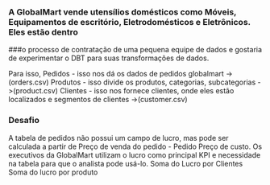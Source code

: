 ### A GlobalMart vende utensílios domésticos como Móveis, Equipamentos de escritório, Eletrodomésticos e Eletrônicos. Eles estão dentro
###o processo de contratação de uma pequena equipe de dados e gostaria de experimentar o DBT para suas transformações de dados.

Para isso,
Pedidos - isso nos dá os dados de pedidos globalmart ->(orders.csv)
Produtos - isso divide os produtos, categorias, subcategorias ->(product.csv)
Clientes - isso nos fornece clientes, onde eles estão localizados e segmentos de clientes ->(customer.csv)

### Desafio

A tabela de pedidos não possui um campo de lucro, mas pode ser calculada a partir de Preço de venda do pedido - Pedido
Preço de custo. Os executivos da GlobalMart utilizam o lucro como principal KPI e necessidade na tabela para que o
analista pode usá-lo.
Soma do Lucro por Clientes
Soma do lucro por produto
